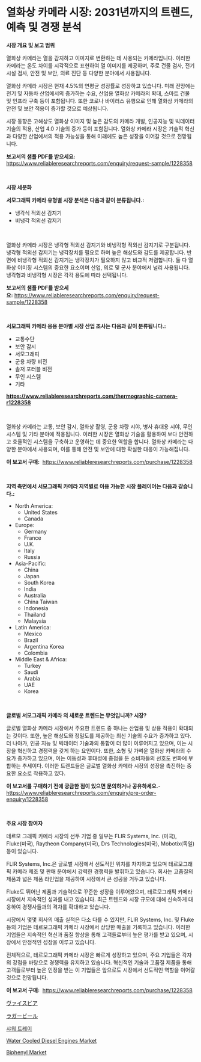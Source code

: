 <p><h1>열화상 카메라 시장: 2031년까지의 트렌드, 예측 및 경쟁 분석</h1></p><p><strong>시장 개요 및 보고 범위</strong></p>
<p><p>열화상 카메라는 열을 감지하고 이미지로 변환하는 데 사용되는 카메라입니다. 이러한 카메라는 온도 차이를 시각적으로 표현하여 열 이미지를 제공하며, 주로 건물 검사, 전기 시설 검사, 안전 및 보안, 의료 진단 등 다양한 분야에서 사용됩니다.</p><p>열화상 카메라 시장은 현재 4.5%의 연평균 성장률로 성장하고 있습니다. 미래 전망에는 전기 및 자동차 산업에서의 증가하는 수요, 산업용 열화상 카메라의 확대, 스마트 건물 및 인프라 구축 등이 포함됩니다. 또한 코로나 바이러스 유행으로 인해 열화상 카메라의 안전 및 보안 적용이 증가할 것으로 예상됩니다.</p><p>시장 동향은 고해상도 열화상 이미지 및 높은 감도의 카메라 개발, 인공지능 및 빅데이터 기술의 적용, 산업 4.0 기술의 증가 등이 포함됩니다. 열화상 카메라 시장은 기술적 혁신과 다양한 산업에서의 적용 가능성을 통해 미래에도 높은 성장을 이어갈 것으로 전망됩니다.</p></p>
<p><strong>보고서의 샘플 PDF를 받으세요:</strong> <a href="https://www.reliableresearchreports.com/enquiry/request-sample/1228358">https://www.reliableresearchreports.com/enquiry/request-sample/1228358</a></p>
<p>&nbsp;</p>
<p><strong>시장 세분화</strong></p>
<p><strong>서모그래픽 카메라 유형별 시장 분석은 다음과 같이 분류됩니다.:</strong></p>
<p><ul><li>냉각식 적외선 감지기</li><li>비냉각 적외선 감지기</li></ul></p>
<p>&nbsp;</p>
<p><p>열화상 카메라 시장은 냉각형 적외선 감지기와 비냉각형 적외선 감지기로 구분됩니다. 냉각형 적외선 감지기는 냉각장치를 필요로 하며 높은 해상도와 감도를 제공합니다. 반면에 비냉각형 적외선 감지기는 냉각장치가 필요하지 않고 비교적 저렴합니다. 둘 다 열화상 이미징 시스템의 중요한 요소이며 산업, 의료 및 군사 분야에서 널리 사용됩니다. 냉각형과 비냉각형 시장은 각각 용도에 따라 선택됩니다.</p></p>
<p><strong>보고서의 샘플 PDF를 받으세요:</strong>&nbsp;<a href="https://www.reliableresearchreports.com/enquiry/request-sample/1228358">https://www.reliableresearchreports.com/enquiry/request-sample/1228358</a></p>
<p>&nbsp;</p>
<p><strong> 서모그래픽 카메라 응용 분야별 시장 산업 조사는 다음과 같이 분류됩니다.:</strong></p>
<p><ul><li>교통수단</li><li>보안 감시</li><li>서모그래피</li><li>군용 차량 비전</li><li>솔저 포터블 비전</li><li>무인 시스템</li><li>기타</li></ul></p>
<p><strong><a href="https://www.reliableresearchreports.com/thermographic-camera-r1228358">https://www.reliableresearchreports.com/thermographic-camera-r1228358</a></strong></p>
<p>&nbsp;</p>
<p><p>열화상 카메라는 교통, 보안 감시, 열화상 촬영, 군용 차량 시야, 병사 휴대용 시야, 무인 시스템 및 기타 분야에 적용됩니다. 이러한 시장은 열화상 기술을 활용하여 보다 안전하고 효율적인 시스템을 구축하고 운영하는 데 중요한 역할을 합니다. 열화상 카메라는 다양한 분야에서 사용되며, 이를 통해 안전 및 보안에 대한 확실한 대응이 가능해집니다.</p></p>
<p><strong>이 보고서 구매:</strong>&nbsp; <a href="https://www.reliableresearchreports.com/purchase/1228358">https://www.reliableresearchreports.com/purchase/1228358</a></p>
<p>&nbsp;</p>
<p><strong>지역 측면에서 서모그래픽 카메라 지역별로 이용 가능한 시장 플레이어는 다음과 같습니다.:</strong></p>
<p><ul>
    <li>
        North America:
        <ul>
            <li>United States</li>
            <li>Canada</li>
        </ul>
    </li>
    <li>
        Europe:
        <ul>
            <li>Germany</li>
            <li>France</li>
            <li>U.K.</li>
            <li>Italy</li>
            <li>Russia</li>
        </ul>
    </li>
    <li>
        Asia-Pacific:
        <ul>
            <li>China</li>
            <li>Japan</li>
            <li>South Korea</li>
            <li>India</li>
            <li>Australia</li>
            <li>China Taiwan</li>
            <li>Indonesia</li>
            <li>Thailand</li>
            <li>Malaysia</li>
        </ul>
    </li>
    <li>
        Latin America:
        <ul>
            <li>Mexico</li>
            <li>Brazil</li>
            <li>Argentina Korea</li>
            <li>Colombia</li>
        </ul>
    </li>
    <li>
        Middle East & Africa:
        <ul>
            <li>Turkey</li>
            <li>Saudi</li>
            <li>Arabia</li>
            <li>UAE</li>
            <li>Korea</li>
        </ul>
    </li>
    </ul></p>
<p>&nbsp;</p>
<p><strong>글로벌 서모그래픽 카메라 의 새로운 트렌드는 무엇입니까? 시장?</strong></p>
<p><p>글로벌 열화상 카메라 시장에서 주요한 트렌드 중 하나는 산업용 및 상용 적용이 확대되는 것이다. 또한, 높은 해상도와 정밀도를 제공하는 최신 기술의 수요가 증가하고 있다. 더 나아가, 인공 지능 및 빅데이터 기술과의 통합이 더 많이 이루어지고 있으며, 이는 시장을 혁신하고 경쟁력을 갖게 하는 요인이다. 또한, 소형 및 가벼운 열화상 카메라의 수요가 증가하고 있으며, 이는 이동성과 휴대성에 중점을 둔 소비자들의 선호도 변화에 부합하는 추세이다. 이러한 트렌드들은 글로벌 열화상 카메라 시장의 성장을 촉진하는 중요한 요소로 작용하고 있다.</p></p>
<p><strong>이 보고서를 구매하기 전에 궁금한 점이 있으면 문의하거나 공유하세요.</strong>- <a href="https://www.reliableresearchreports.com/enquiry/pre-order-enquiry/1228358">https://www.reliableresearchreports.com/enquiry/pre-order-enquiry/1228358</a></p>
<p>&nbsp;</p>
<p><strong>주요 시장 참여자</strong></p>
<p><p>테르모 그래픽 카메라 시장의 선두 기업 중 일부는 FLIR Systems, Inc. (미국), Fluke(미국), Raytheon Company(미국), Drs Technologies(미국), Mobotix(독일) 등이 있습니다. </p><p>FLIR Systems, Inc.은 글로벌 시장에서 선도적인 위치를 차지하고 있으며 테르모그래픽 카메라 제조 및 판매 분야에서 강력한 경쟁력을 발휘하고 있습니다. 회사는 고품질의 제품과 넓은 제품 라인업을 제공하여 시장에서 큰 성공을 거두고 있습니다.</p><p>Fluke도 뛰어난 제품과 기술력으로 꾸준한 성장을 이루어왔으며, 테르모그래픽 카메라 시장에서 지속적인 성과를 내고 있습니다. 최근 트렌드와 시장 규모에 대해 신속하게 대응하여 경쟁사들과의 격차를 확대하고 있습니다.</p><p>시장에서 몇몇 회사의 매출 실적은 다소 다를 수 있지만, FLIR Systems, Inc. 및 Fluke 등의 기업은 테르모그래픽 카메라 시장에서 상당한 매출을 기록하고 있습니다. 이러한 기업들은 지속적인 혁신과 품질 향상을 통해 고객들로부터 높은 평가를 받고 있으며, 시장에서 안정적인 성장을 이루고 있습니다. </p><p>전체적으로, 테르모그래픽 카메라 시장은 빠르게 성장하고 있으며, 주요 기업들은 각자의 강점을 바탕으로 경쟁력을 유지하고 있습니다. 혁신적인 기술과 고품질 제품을 통해 고객들로부터 높은 인정을 받는 이 기업들은 앞으로도 시장에서 선도적인 역할을 이어갈 것으로 전망됩니다.</p></p>
<p><strong>이 보고서 구매:</strong>&nbsp;&nbsp;<a href="https://www.reliableresearchreports.com/purchase/1228358">https://www.reliableresearchreports.com/purchase/1228358</a></p>
<p><p><a href="https://github.com/MosesSpinka1914/Market-Research-Report-List-1/blob/main/191677132790.md">ヴァイスビア</a></p><p><a href="https://github.com/bevdtkn4419963/Market-Research-Report-List-1/blob/main/177433932789.md">ラガービール</a></p><p><a href="https://medium.com/@jerrodhilll68/%EC%83%A4%EC%9B%8C%EC%9A%A9%EA%B8%B0-%EC%8B%9C%EC%9E%A5-%EC%A7%80%ED%91%9C-%ED%95%B4%EB%8F%85-%EC%8B%9C%EC%9E%A5-%EC%A0%90%EC%9C%A0%EC%9C%A8-%ED%8A%B8%EB%A0%8C%EB%93%9C-%EB%B0%8F-%EC%84%B1%EC%9E%A5-%EC%96%91%EC%83%81-204011ab1444">샤워 트레이</a></p><p><a href="https://view.publitas.com/reportprime-1/water-cooled-diesel-engines-market-comprehensive-assessment-by-type-application-and-geography/">Water Cooled Diesel Engines Market</a></p><p><a href="https://issuu.com/reportprime-2/docs/biphenyl-market-size-2030.pptx">Biphenyl Market</a></p></p>